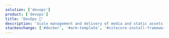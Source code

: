 ```yaml
---
solution: ['devops']
product: ['devops']
title: 'DevOps 🎁'
description: 'Scale management and delivery of media and static assets'
stackexchange: ['#docker', '#arm-template', '#sitecore-install-framework']
---
```

